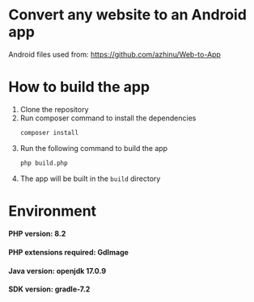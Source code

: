 # Convert any website to an Android app

Android files used from: https://github.com/azhinu/Web-to-App

# How to build the app

1. Clone the repository
2. Run composer command to install the dependencies
   ```bash
   composer install
   ```
3. Run the following command to build the app
   ```bash
   php build.php
   ```
4. The app will be built in the `build` directory

# Environment

#### PHP version: 8.2

#### PHP extensions required: GdImage

#### Java version: openjdk 17.0.9

#### SDK version: gradle-7.2
